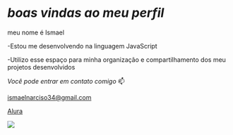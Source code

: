 # *boas vindas ao meu perfil* 
 
meu nome é Ismael 

-Estou me desenvolvendo na linguagem JavaScript

-Utilizo esse espaço para minha organização e compartilhamento dos meu projetos desenvolvidos

_Você pode entrar em contato comigo_ 📫

ismaelnarciso34@gmail.com

[Alura]()

![](https://www.google.com/url?sa=i&url=https%3A%2F%2Fbr.pinterest.com%2Falfredooliveira32%2Fgifs%2F&psig=AOvVaw0Wjf0_1UfrhtH26VssnJ2G&ust=1699368277631000&source=images&cd=vfe&opi=89978449&ved=0CBEQjRxqFwoTCNif86bOr4IDFQAAAAAdAAAAABAV)
